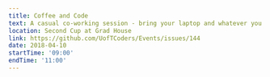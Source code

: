 ```yaml
---
title: Coffee and Code
text: A casual co-working session - bring your laptop and whatever you're working on!
location: Second Cup at Grad House
link: https://github.com/UofTCoders/Events/issues/144
date: 2018-04-10
startTime: '09:00'
endTime: '11:00'
---
```

